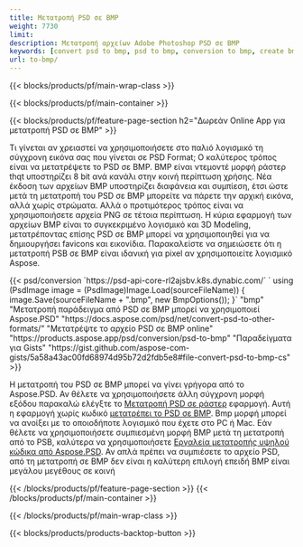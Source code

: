 ```yaml
---
title: Μετατροπή PSD σε BMP
weight: 7730
limit: 
description: Μετατροπή αρχείων Adobe Photoshop PSD σε BMP
keywords: [convert psd to bmp, psd to bmp, conversion to bmp, create bmp from psd, print psd as bmp]
url: to-bmp/
---
```


{{< blocks/products/pf/main-wrap-class >}}

{{< blocks/products/pf/main-container >}}

{{< blocks/products/pf/feature-page-section h2="Δωρεάν Online App για μετατροπή PSD σε BMP" >}}
<p>Τι γίνεται αν χρειαστεί να χρησιμοποιήσετε στο παλιό λογισμικό τη σύγχρονη εικόνα σας που γίνεται σε PSD Format; Ο καλύτερος τρόπος είναι να μετατρέψετε το PSD σε BMP. BMP είναι ντεμοντέ μορφή ράστερ thqt υποστηρίζει 8 bit ανά κανάλι στην κοινή περίπτωση χρήσης. Νέα έκδοση των αρχείων BMP υποστηρίζει διαφάνεια και συμπίεση, έτσι ώστε μετά τη μετατροπή του PSD σε BMP μπορείτε να πάρετε την αρχική εικόνα, αλλά χωρίς στρώματα. Αλλά ο προτιμότερος τρόπος είναι να χρησιμοποιήσετε αρχεία PNG σε τέτοια περίπτωση. Η κύρια εφαρμογή των αρχείων BMP είναι το συγκεκριμένο λογισμικό και 3D Modeling, μετατρέποντας επίσης PSD σε BMP μπορεί να χρησιμοποιηθεί για να δημιουργήσει favicons και εικονίδια. Παρακαλείστε να σημειώσετε ότι η μετατροπή PSB σε BMP είναι ιδανική για pixel αν χρησιμοποιείτε λογισμικό Aspose.</p>
{{< psd/conversion `https://psd-api-core-rl2ajsbv.k8s.dynabic.com/` 
`    using (PsdImage image = (PsdImage)Image.Load(sourceFileName))
    {
        image.Save(sourceFileName + ".bmp",  new BmpOptions());
    }` 
	"bmp" 
"Μετατροπή παράδειγμα από PSD σε BMP μπορεί να χρησιμοποιεί Aspose.PSD"  "https://docs.aspose.com/psd/net/convert-psd-to-other-formats/" 
"Μετατρέψτε το αρχείο PSD σε BMP online" "https://products.aspose.app/psd/conversion/psd-to-bmp" 
"Παραδείγματα για Gists" "https://gist.github.com/aspose-com-gists/5a58a43ac00fd68974d95b72d2fdb5e8#file-convert-psd-to-bmp-cs" >}}
<p>Η μετατροπή του PSD σε BMP μπορεί να γίνει γρήγορα από το Aspose.PSD. Αν θέλετε να χρησιμοποιήσετε άλλη σύγχρονη μορφή εξόδου παρακαλώ ελέγξτε το <a href="/psd/convert">Μετατροπή PSD σε ράστερ</a> εφαρμογή. Αυτή η εφαρμογή χωρίς κωδικό <a href="/psd/convert/to-bmp">μετατρέπει το PSD σε BMP</a>. Bmp μορφή μπορεί να ανοίξει με το οποιοδήποτε λογισμικό που έχετε στο PC ή Mac. Εάν θέλετε να χρησιμοποιήσετε συμπιεσμένη μορφή BMP μετά τη μετατροπή από το PSB, καλύτερα να χρησιμοποιήσετε <a href="/psd">Εργαλεία μετατροπής υψηλού κώδικα από Aspose.PSD</a>. Αν απλά πρέπει να συμπιέσετε το αρχείο PSD, από τη μετατροπή σε BMP δεν είναι η καλύτερη επιλογή επειδή BMP είναι μεγάλου μεγέθους σε κοινή</p>
{{< /blocks/products/pf/feature-page-section >}}
{{< /blocks/products/pf/main-container >}}


{{< /blocks/products/pf/main-wrap-class >}}

{{< blocks/products/products-backtop-button >}}
